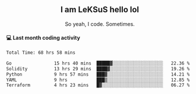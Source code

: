 <h2 align="center">I am LeKSuS hello lol</h2>
<p align="center">So yeah, I code. Sometimes.</p>

#### :computer: Last month coding activity
<!--START_SECTION:waka-->

```txt
Total Time: 68 hrs 58 mins

Go                15 hrs 40 mins  █████▓░░░░░░░░░░░░░░░░░░░   22.36 %
Solidity          13 hrs 29 mins  ████▓░░░░░░░░░░░░░░░░░░░░   19.26 %
Python            9 hrs 57 mins   ███▓░░░░░░░░░░░░░░░░░░░░░   14.21 %
YAML              9 hrs           ███▒░░░░░░░░░░░░░░░░░░░░░   12.85 %
Terraform         4 hrs 23 mins   █▓░░░░░░░░░░░░░░░░░░░░░░░   06.27 %
```

<!--END_SECTION:waka-->
